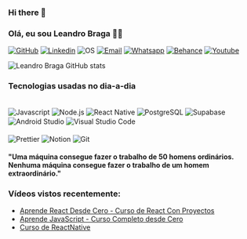 ### Hi there 👋

### Olá, eu sou Leandro Braga 🙋‍♂️

[![GitHub](https://img.shields.io/badge/GitHub-100000?style=for-the-badge&logo=github&logoColor=white)](https://github.com/leobraga)
[![Linkedin](https://img.shields.io/badge/LinkedIn-0077B5?style=for-the-badge&logo=linkedin&logoColor=white)](https://www.linkedin.com/in/leandro-bernardo-braga-711734219/)
![OS](https://img.shields.io/badge/Linux-FCC624?style=for-the-badge&logo=linux&logoColor=black)
[![Email](https://img.shields.io/badge/Microsoft_Outlook-0078D4?style=for-the-badge&logo=microsoft-outlook&logoColor=white)](leandrobraga21@outlook.com)
[![Whatsapp](https://img.shields.io/badge/WhatsApp-25D366?style=for-the-badge&logo=whatsapp&logoColor=white)](51985744898)
[![Behance](https://img.shields.io/badge/-Behance-blue?style=for-the-badge&logo=behance&logoColor=white)](https://www.behance.net/leandrobraga5)
[![Youtube](https://img.shields.io/badge/YouTube-FF0000?style=for-the-badge&logo=youtube&logoColor=white)](https://www.youtube.com/channel/UCY2dvO3g4aHAxPJ0xQYbFcg)

![Leandro Braga GitHub stats](https://github-readme-stats.vercel.app/api?username=leobraga&show_icons=true&theme=dracula)

### Tecnologias usadas no dia-a-dia
<div style="display:inline-block"><br/>
  <img align="center" alt="Javascript" src="https://img.shields.io/badge/JavaScript-F7DF1E?style=for-the-badge&logo=javascript&logoColor=black"/>
  <img align="center" alt="Node.js" src="https://img.shields.io/badge/Node.js-43853D?style=for-the-badge&logo=node.js&logoColor=white"/>
  <img align="center" alt="React Native" src="https://img.shields.io/badge/React_Native-20232A?style=for-the-badge&logo=react&logoColor=61DAFB"/>
  <img align="center" alt="PostgreSQL" src="https://img.shields.io/badge/PostgreSQL-316192?style=for-the-badge&logo=postgresql&logoColor=white"/>
  <img align="center" alt="Supabase" src="https://img.shields.io/badge/Supabase-181818?style=for-the-badge&logo=supabase&logoColor=white"/>
  <img align="center" alt="Android Studio" src="https://img.shields.io/badge/Android_Studio-3DDC84?style=for-the-badge&logo=android-studio&logoColor=white"/>
  <img align="center" alt="Visual Studio Code" src="https://img.shields.io/badge/Visual_Studio_Code-0078D4?style=for-the-badge&logo=visual%20studio%20code&logoColor=white"/><br/><br/>
  <img align="center" alt="Prettier" src="https://img.shields.io/badge/prettier-1A2C34?style=for-the-badge&logo=prettier&logoColor=F7BA3E"/>
  <img align="center" alt="Notion" src="https://img.shields.io/badge/Notion-000000?style=for-the-badge&logo=notion&logoColor=white"/>
  <img align="center" alt="Git" src="https://img.shields.io/badge/GIT-E44C30?style=for-the-badge&logo=git&logoColor=white"/>
</div>
<div><h4>"Uma máquina consegue fazer o trabalho de 50 homens ordinários. Nenhuma máquina consegue fazer o trabalho de um homem extraordinário."</h4></div>

### Vídeos vistos recentemente:
- [Aprende React Desde Cero - Curso de React Con Proyectos](https://www.youtube.com/watch?v=ivdTnPl1ND0&t=1581s)</br>
- [Aprende JavaScript - Curso Completo desde Cero](https://www.youtube.com/watch?v=ivdTnPl1ND0&t=1581s)</br>
- [Curso de ReactNative](https://www.youtube.com/playlist?list=PLx4x_zx8csUgyDN7j9L7gykBjxByM_etD)
